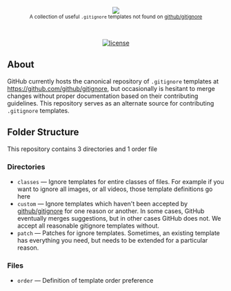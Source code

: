 <p align="center">
    <a href="https://www.gitignore.io">
        <img src="https://cdn.rawgit.com/dvcs/design/master/github/gitignore.templates.svg" />
    </a>
    <br>
    <small>A collection of useful <code>.gitignore</code> templates not found on <a href="https://github.com/github/gitignore">github/gitignore</a></small>
</p>
<br>
<p align="center">
    <a href="https://github.com/dvcs/gitignore/blob/master/LICENSE.md"><img src="https://img.shields.io/github/license/dvcs/gitignore.svg" alt="license"></a>
</p>

## About

GitHub currently hosts the canonical repository of `.gitignore` templates at https://github.com/github/gitignore, but occasionally is hesitant to merge changes without proper documentation based on their contributing guidelines.  This repository serves as an alternate source for contributing `.gitignore` templates.

## Folder Structure

This repository contains 3 directories and 1 order file

### Directories

- `classes` — Ignore templates for entire classes of files.  For example if you want to ignore all images, or all videos, those template definitions go here
- `custom` — Ignore templates which haven't been accepted by [github/gitignore](https://github.com/github/gitignore) for one reason or another.  In some cases, GitHub eventually merges suggestions, but in other cases GitHub does not.  We accept all reasonable gitignore templates without.
- `patch` — Patches for ignore templates. Sometimes, an existing template has everything you need, but needs to be extended for a particular reason.

### Files

- `order` — Definition of template order preference
